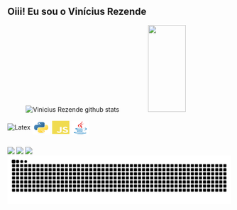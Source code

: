 ## Oiii! Eu sou o Vinícius Rezende

<div align="center">
	<img width="49%" height="195px" src="https://github-readme-stats.vercel.app/api?username=vprezende&theme=tokyonight&show_icons=true&hide_border=true&count_private=true&hide=issues&bg_color=0d1117" alt="Vinicius Rezende github stats"/>
	<img width="41%" height="195px" src="https://github-readme-stats.vercel.app/api/top-langs/?username=vprezende&theme=tokyonight&show_icons=true&hide_border=true&layout=compact&bg_color=0d1117"/>
</div>
    
<div><br>
  <img align="center" alt="Latex" height="30" width="40" src="https://img.shields.io/badge/LaTeX-%23333.svg">
  <img align="center" alt="Python" height="30" width="40" src="https://raw.githubusercontent.com/devicons/devicon/master/icons/python/python-original.svg">
  <img align="center" alt="JavaScript" height="30" width="40" src="https://raw.githubusercontent.com/devicons/devicon/master/icons/javascript/javascript-plain.svg">
  <img align="center" alt="Java" height="30" width="40" src="https://raw.githubusercontent.com/devicons/devicon/master/icons/java/java-original.svg">
</div>

##
 
<div>
	<a href="http://lattes.cnpq.br/3090486923351339"><img src="https://img.shields.io/badge/lattes-004AAD?style=for-the-badge&logoColor=white"></a> 
	<a href ="mailto:vinicius.rezende@gsuite.iff.edu.br"><img src="https://img.shields.io/badge/-Gmail-%23333?style=for-the-badge&logo=gmail&logoColor=white"></a>
  <a href="https://www.linkedin.com/in/vprezende"><img src="https://img.shields.io/badge/-LinkedIn-%230077B5?style=for-the-badge&logo=linkedin&logoColor=white"></a>
</div>

<picture align="center">
  <source media="(prefers-color-scheme: dark)" srcset="https://raw.githubusercontent.com/vprezende/vprezende/output/github-contribution-grid-snake-dark.svg">
  <source media="(prefers-color-scheme: light)" srcset="https://raw.githubusercontent.com/vprezende/vprezende/output/github-contribution-grid-snake-dark.svg">
  <img align="center" alt="github contribution grid snake animation" src="https://raw.githubusercontent.com/vprezende/vprezende/output/github-contribution-grid-snake.svg">
</picture>

